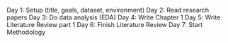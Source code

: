 Day 1: Setup (title, goals, dataset, environment)
Day 2: Read research papers
Day 3: Do data analysis (EDA)
Day 4: Write Chapter 1
Day 5: Write Literature Review part 1
Day 6: Finish Literature Review
Day 7: Start Methodology